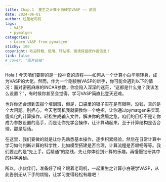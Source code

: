 ```yaml
---
title: Chap.1  重生之计算小白硬学VASP —— 前言
date: 2024-06-01
author: 炫酷老司机
tags:
  - VASP
  - pymatgen
categories:
  - Learn VASP from pymatgen
sticky: 100
copyright: 欢迎转载、使用、转贴等，但请保留原作者信息！
link: false
# cover: "图片链接"
---
```


Hola！今天咱们要聊的是一段神奇的旅程——如何从一个计算小白华丽转身，成为VASP的大佬。然而，作为一个刚接触VASP的新手，你可能会遇到以下的情况：面对密密麻麻的INCAR参数，你会陷入深深的迷茫，“这都是什么鬼？我该怎么设置？”，有时候你甚至会觉得，学习VASP简直比登天还难。

也许你还会想到去报个培训班，但是，口袋里的银子实在是有限啊，没钱，真的是个大问题。别担心，今天老司机我就要教你一个绝招，让你通过pymatgen来实现傻瓜化的计算操作，轻松生成输入文件，解决你的燃眉之急。咱们的目标不是让你成为参数设置的高手，而是让你先学会操作，让计算动起来，至于计算结构是否合理，那是后话。

在这里，我们要做的就是让你先熟悉基本操作，逐步积累经验，然后在日常计算中学习如何判断计算的科学性，比如模型搭建是否合理，计算流程是否顺畅等等。我们要走的是“先上手，后精通”的路线，先让你体验到计算的乐趣，再慢慢钻研其中的科学奥秘。

所以，小伙伴们，准备好了吗？跟着老司机，一起重生之计算小白硬学VASP，从此告别无从下手的烦恼，让学习变得轻松有趣吧！


